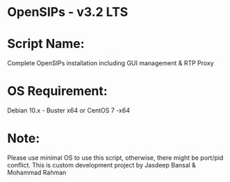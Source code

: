 # OpenSIPs - v3.2 LTS

# Script Name:
Complete OpenSIPs installation including GUI management & RTP Proxy
# OS Requirement:
Debian 10.x - Buster x64 or CentOS 7 -x64
# Note:
Please use minimal OS to use this script, otherwise, there might be port/pid conflict.
This is custom development project by Jasdeep Bansal & Mohammad Rahman
